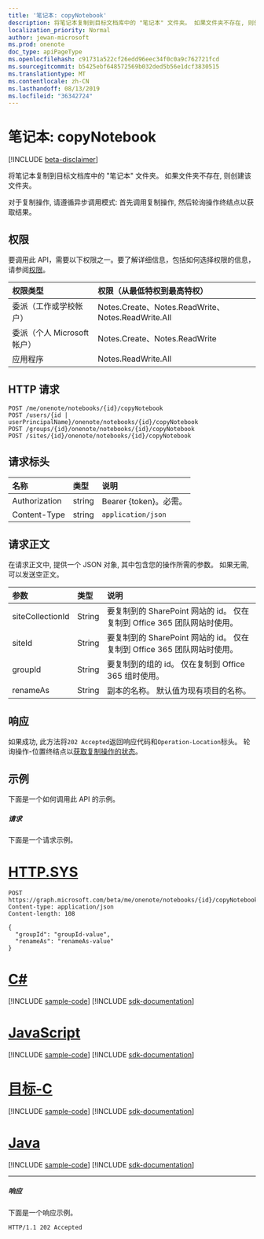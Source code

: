 ```yaml
---
title: '笔记本: copyNotebook'
description: 将笔记本复制到目标文档库中的 "笔记本" 文件夹。 如果文件夹不存在, 则创建该文件夹。
localization_priority: Normal
author: jewan-microsoft
ms.prod: onenote
doc_type: apiPageType
ms.openlocfilehash: c91731a522cf26edd96eec34f0c0a9c762721fcd
ms.sourcegitcommit: b5425ebf648572569b032ded5b56e1dcf3830515
ms.translationtype: MT
ms.contentlocale: zh-CN
ms.lasthandoff: 08/13/2019
ms.locfileid: "36342724"
---
```

# <a name="notebook-copynotebook"></a>笔记本: copyNotebook

[!INCLUDE [beta-disclaimer](../../includes/beta-disclaimer.md)]

将笔记本复制到目标文档库中的 "笔记本" 文件夹。 如果文件夹不存在, 则创建该文件夹。

对于复制操作, 请遵循异步调用模式: 首先调用复制操作, 然后轮询操作终结点以获取结果。

## <a name="permissions"></a>权限
要调用此 API，需要以下权限之一。要了解详细信息，包括如何选择权限的信息，请参阅[权限](/graph/permissions-reference)。

|权限类型      | 权限（从最低特权到最高特权）              |
|:--------------------|:---------------------------------------------------------|
|委派（工作或学校帐户） | Notes.Create、Notes.ReadWrite、Notes.ReadWrite.All    |
|委派（个人 Microsoft 帐户） | Notes.Create、Notes.ReadWrite    |
|应用程序 | Notes.ReadWrite.All |

## <a name="http-request"></a>HTTP 请求
<!-- { "blockType": "ignored" } -->
```http
POST /me/onenote/notebooks/{id}/copyNotebook
POST /users/{id | userPrincipalName}/onenote/notebooks/{id}/copyNotebook
POST /groups/{id}/onenote/notebooks/{id}/copyNotebook
POST /sites/{id}/onenote/notebooks/{id}/copyNotebook
```
## <a name="request-headers"></a>请求标头
| 名称       | 类型 | 说明|
|:---------------|:--------|:----------|
| Authorization  | string  | Bearer {token}。必需。 |
| Content-Type | string | `application/json` |

## <a name="request-body"></a>请求正文
在请求正文中, 提供一个 JSON 对象, 其中包含您的操作所需的参数。 如果无需, 可以发送空正文。

| 参数    | 类型   |说明|
|:---------------|:--------|:----------|
|siteCollectionId|String|要复制到的 SharePoint 网站的 id。 仅在复制到 Office 365 团队网站时使用。|
|siteId|String|要复制到的 SharePoint 网站的 id。 仅在复制到 Office 365 团队网站时使用。|
|groupId|String|要复制到的组的 id。 仅在复制到 Office 365 组时使用。|
|renameAs|String|副本的名称。 默认值为现有项目的名称。 |

## <a name="response"></a>响应

如果成功, 此方法将`202 Accepted`返回响应代码和`Operation-Location`标头。 轮询操作-位置终结点以[获取复制操作的状态](onenoteoperation-get.md)。

## <a name="example"></a>示例
下面是一个如何调用此 API 的示例。
##### <a name="request"></a>请求
下面是一个请求示例。

# <a name="httptabhttp"></a>[HTTP.SYS](#tab/http)
<!-- {
  "blockType": "request",
  "name": "notebook_copynotebook"
}-->
```http
POST https://graph.microsoft.com/beta/me/onenote/notebooks/{id}/copyNotebook
Content-type: application/json
Content-length: 108

{
  "groupId": "groupId-value",
  "renameAs": "renameAs-value"
}
```
# <a name="ctabcsharp"></a>[C#](#tab/csharp)
[!INCLUDE [sample-code](../includes/snippets/csharp/notebook-copynotebook-csharp-snippets.md)]
[!INCLUDE [sdk-documentation](../includes/snippets/snippets-sdk-documentation-link.md)]

# <a name="javascripttabjavascript"></a>[JavaScript](#tab/javascript)
[!INCLUDE [sample-code](../includes/snippets/javascript/notebook-copynotebook-javascript-snippets.md)]
[!INCLUDE [sdk-documentation](../includes/snippets/snippets-sdk-documentation-link.md)]

# <a name="objective-ctabobjc"></a>[目标-C](#tab/objc)
[!INCLUDE [sample-code](../includes/snippets/objc/notebook-copynotebook-objc-snippets.md)]
[!INCLUDE [sdk-documentation](../includes/snippets/snippets-sdk-documentation-link.md)]

# <a name="javatabjava"></a>[Java](#tab/java)
[!INCLUDE [sample-code](../includes/snippets/java/notebook-copynotebook-java-snippets.md)]
[!INCLUDE [sdk-documentation](../includes/snippets/snippets-sdk-documentation-link.md)]

---


##### <a name="response"></a>响应
下面是一个响应示例。
<!-- {
  "blockType": "response",
  "truncated": true,
  "@odata.type": "microsoft.graph.onenoteOperation"
} -->
```http
HTTP/1.1 202 Accepted
```

<!-- uuid: 8fcb5dbc-d5aa-4681-8e31-b001d5168d79
2015-10-25 14:57:30 UTC -->
<!--
{
  "type": "#page.annotation",
  "description": "notebook: copyNotebook",
  "keywords": "",
  "section": "documentation",
  "tocPath": "",
  "suppressions": [
  ]
}
-->
